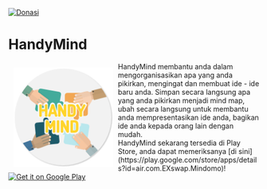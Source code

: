 [![Donasi](https://img.shields.io/badge/donate-paypal-blue.svg)](https://www.paypal.me/HoraApps)
# HandyMind
<img src="/app/src/main/res/mipmap-xxxhdpi/ic_launcher_round.png" align="left" width="200" hspace="10" vspace="10">
HandyMind membantu anda dalam mengorganisasikan apa yang anda pikirkan, mengingat dan membuat ide - ide baru anda. Simpan secara langsung apa yang anda pikirkan menjadi mind map, ubah secara langsung untuk membantu anda mempresentasikan ide anda, bagikan ide  anda kepada orang lain dengan mudah.</br>
HandyMind sekarang tersedia di Play Store, anda dapat memeriksanya [di sini](https://play.google.com/store/apps/details?id=air.com.EXswap.Mindomo)!</br>

<div style="display:flex;" >
<a href="https://play.google.com/store/apps/details?id=air.com.EXswap.Mindomo">
    <img alt="Get it on Google Play"
        height="80"
        src="https://play.google.com/intl/en_us/badges/images/generic/en_badge_web_generic.png" />
</a>
</div>
</br></br>
